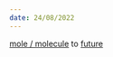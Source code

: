 ```yaml
---
date: 24/08/2022
---
```

<a href="/now#codename--mole">mole / molecule</a> to <a href="/now#future">future</a>

